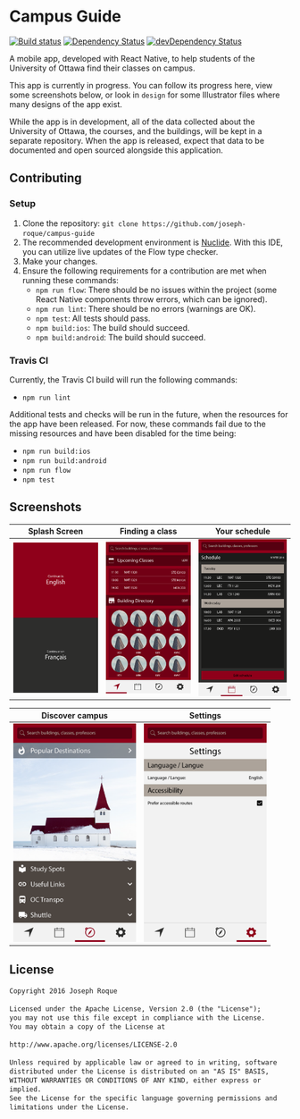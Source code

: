# Campus Guide

[![Build status](https://travis-ci.org/joseph-roque/campus-guide.svg?branch=master)](https://travis-ci.org/joseph-roque/campus-guide)
[![Dependency Status](https://david-dm.org/joseph-roque/campus-guide.svg)](https://david-dm.org/joseph-roque/campus-guide)
[![devDependency Status](https://david-dm.org/joseph-roque/campus-guide/dev-status.svg)](https://david-dm.org/joseph-roque/campus-guide#info=devDependencies)

A mobile app, developed with React Native, to help students of the University of Ottawa find their classes on campus.

This app is currently in progress. You can follow its progress here, view some screenshots below, or look in `design` for some Illustrator files where many designs of the app exist.

While the app is in development, all of the data collected about the University of Ottawa, the courses, and the buildings, will be kept in a separate repository. When the app is released, expect that data to be documented and open sourced alongside this application.

## Contributing

### Setup

1. Clone the repository: `git clone https://github.com/joseph-roque/campus-guide`
2. The recommended development environment is [Nuclide](https://nuclide.io/). With this IDE, you can utilize live updates of the Flow type checker.
3. Make your changes.
4. Ensure the following requirements for a contribution are met when running these commands:
    - `npm run flow`: There should be no issues within the project (some React Native components throw errors, which can be ignored).
    - `npm run lint`: There should be no errors (warnings are OK).
    - `npm test`: All tests should pass.
    - `npm build:ios`: The build should succeed.
    - `npm build:android`: The build should succeed.

### Travis CI

Currently, the Travis CI build will run the following commands:

- `npm run lint`

Additional tests and checks will be run in the future, when the resources for the app have been released. For now, these commands fail due to the missing resources and have been disabled for the time being:

- `npm run build:ios`
- `npm run build:android`
- `npm run flow`
- `npm test`

## Screenshots

| Splash Screen | Finding a class | Your schedule |
|:-------------:|:---------------:|:-------------:|
| <img src='/screenshots/design_splash.png' width='220' alt='Splash design'/> | <img src='/screenshots/design_find_home.png' width='220' alt='Find design'/> | <img src='/screenshots/design_schedule_home.png' width='220' alt='Schedule design'/> |

| **Discover campus** | **Settings**|
|:-------------------:|:-----------:|
| <img src='/screenshots/design_discover_home.png' width='220' alt='Discover design'/> | <img src='/screenshots/design_settings_home.png' width='220' alt='Settings design'/> |

## License

```
Copyright 2016 Joseph Roque

Licensed under the Apache License, Version 2.0 (the "License");
you may not use this file except in compliance with the License.
You may obtain a copy of the License at

http://www.apache.org/licenses/LICENSE-2.0

Unless required by applicable law or agreed to in writing, software
distributed under the License is distributed on an "AS IS" BASIS,
WITHOUT WARRANTIES OR CONDITIONS OF ANY KIND, either express or implied.
See the License for the specific language governing permissions and
limitations under the License.
```

